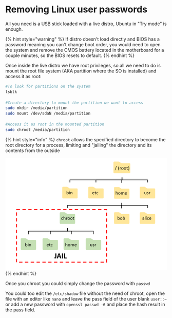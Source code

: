 # Removing Linux user passwords

All you need is a USB stick loaded with a live distro, Ubuntu in "Try mode" is enough.

{% hint style="warning" %}
If distro doesn't load directly and BIOS has a password meaning you can't change boot order, you would need to open the system and remove the CMOS battery located in the motherboard for a couple minutes, so the BIOS resets to default.
{% endhint %}

Once inside the live distro we have root privileges, so all we need to do is mount the root file system (AKA partition where the SO is installed) and access it as root:

```bash
#To look for partitions on the system
lsblk

#Create a directory to mount the partition we want to access
sudo mkdir /media/partition
sudo mount /dev/sdaN /media/partition

#Access it as root in the mounted partition
sudo chroot /media/partition
```

{% hint style="info" %}
`chroot` allows the specified directory to become the root directory for a process, limiting and "jailing" the directory and its contents from the outside

![](<../.gitbook/assets/image (9).png>)
{% endhint %}

Once you chroot you could simply change the password with `passwd`&#x20;

You could too edit the `/etc/shadow` file without the need of chroot, open the file with an editor like `nano` and leave the pass field of the user blank `user::~`  or add a new password with `openssl passwd -6` and place the hash result in the pass field.&#x20;

